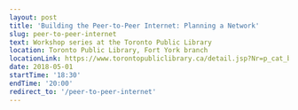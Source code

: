```yaml
---
layout: post
title: 'Building the Peer-to-Peer Internet: Planning a Network'
slug: peer-to-peer-internet
text: Workshop series at the Toronto Public Library
location: Toronto Public Library, Fort York branch
locationLink: https://www.torontopubliclibrary.ca/detail.jsp?Nr=p_cat_branch_name:Fort%20York
date: 2018-05-01
startTime: '18:30'
endTime: '20:00'
redirect_to: '/peer-to-peer-internet'
---
```

